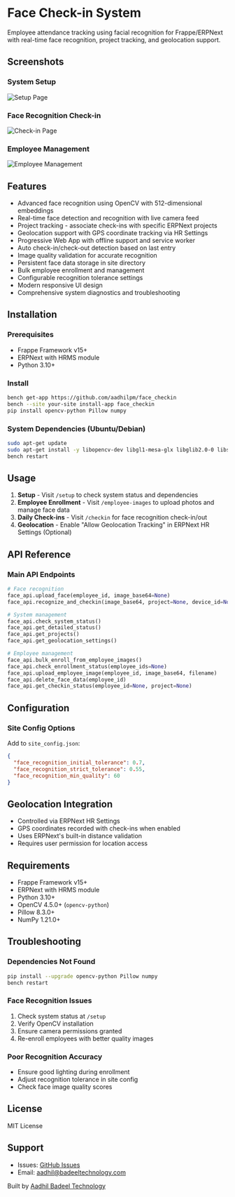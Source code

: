 # Face Check-in System

Employee attendance tracking using facial recognition for Frappe/ERPNext with real-time face recognition, project tracking, and geolocation support.

## Screenshots

### System Setup
![Setup Page](https://github.com/user-attachments/assets/b958a0c7-666c-4463-8469-87a4363ff5f0)

### Face Recognition Check-in
![Check-in Page](https://github.com/user-attachments/assets/9ff4aa01-0cef-4d75-8f7a-983f60958c58)

### Employee Management
![Employee Management](https://github.com/user-attachments/assets/075be19c-8b4d-43ed-9726-adfbd93a2882)

## Features

- Advanced face recognition using OpenCV with 512-dimensional embeddings
- Real-time face detection and recognition with live camera feed
- Project tracking - associate check-ins with specific ERPNext projects
- Geolocation support with GPS coordinate tracking via HR Settings
- Progressive Web App with offline support and service worker
- Auto check-in/check-out detection based on last entry
- Image quality validation for accurate recognition
- Persistent face data storage in site directory
- Bulk employee enrollment and management
- Configurable recognition tolerance settings
- Modern responsive UI design
- Comprehensive system diagnostics and troubleshooting

## Installation

### Prerequisites
- Frappe Framework v15+
- ERPNext with HRMS module
- Python 3.10+

### Install
```bash
bench get-app https://github.com/aadhilpm/face_checkin
bench --site your-site install-app face_checkin
pip install opencv-python Pillow numpy
```

### System Dependencies (Ubuntu/Debian)
```bash
sudo apt-get update
sudo apt-get install -y libopencv-dev libgl1-mesa-glx libglib2.0-0 libsm6 libxext6 libxrender-dev
bench restart
```

## Usage

1. **Setup** - Visit `/setup` to check system status and dependencies
2. **Employee Enrollment** - Visit `/employee-images` to upload photos and manage face data
3. **Daily Check-ins** - Visit `/checkin` for face recognition check-in/out
4. **Geolocation** - Enable "Allow Geolocation Tracking" in ERPNext HR Settings (Optional)

## API Reference

### Main API Endpoints
```python
# Face recognition
face_api.upload_face(employee_id, image_base64=None)
face_api.recognize_and_checkin(image_base64, project=None, device_id=None, log_type=None, latitude=None, longitude=None)

# System management
face_api.check_system_status()
face_api.get_detailed_status()
face_api.get_projects()
face_api.get_geolocation_settings()

# Employee management
face_api.bulk_enroll_from_employee_images()
face_api.check_enrollment_status(employee_ids=None)
face_api.upload_employee_image(employee_id, image_base64, filename)
face_api.delete_face_data(employee_id)
face_api.get_checkin_status(employee_id=None, project=None)
```

## Configuration

### Site Config Options
Add to `site_config.json`:
```json
{
  "face_recognition_initial_tolerance": 0.7,
  "face_recognition_strict_tolerance": 0.55,
  "face_recognition_min_quality": 60
}
```

## Geolocation Integration

- Controlled via ERPNext HR Settings
- GPS coordinates recorded with check-ins when enabled
- Uses ERPNext's built-in distance validation
- Requires user permission for location access

## Requirements

- Frappe Framework v15+
- ERPNext with HRMS module
- Python 3.10+
- OpenCV 4.5.0+ (`opencv-python`)
- Pillow 8.3.0+
- NumPy 1.21.0+

## Troubleshooting

### Dependencies Not Found
```bash
pip install --upgrade opencv-python Pillow numpy
bench restart
```

### Face Recognition Issues
1. Check system status at `/setup`
2. Verify OpenCV installation
3. Ensure camera permissions granted
4. Re-enroll employees with better quality images

### Poor Recognition Accuracy
- Ensure good lighting during enrollment
- Adjust recognition tolerance in site config
- Check face image quality scores

## License

MIT License

## Support

- Issues: [GitHub Issues](https://github.com/aadhilpm/face_checkin/issues)
- Email: aadhil@badeeltechnology.com

Built by [Aadhil Badeel Technology](mailto:aadhil@badeeltechnology.com)